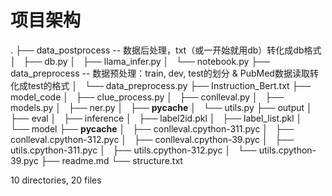 
# 项目架构

.
├── data_postprocess -- 数据后处理，txt（或一开始就用db）转化成db格式
│   ├── db.py
│   ├── llama_infer.py
│   └── notebook.py
├── data_preprocess -- 数据预处理：train, dev, test的划分 & PubMed数据读取转化成test的格式
│   └── data_preprocess.py
├── Instruction_Bert.txt
├── model_code
│   ├── clue_process.py
│   ├── conlleval.py
│   ├── models.py
│   ├── ner.py
│   ├── __pycache__
│   └── utils.py
├── output
│   ├── eval
│   ├── inference
│   ├── label2id.pkl
│   ├── label_list.pkl
│   └── model
├── __pycache__
│   ├── conlleval.cpython-311.pyc
│   ├── conlleval.cpython-312.pyc
│   ├── conlleval.cpython-39.pyc
│   ├── utils.cpython-311.pyc
│   ├── utils.cpython-312.pyc
│   └── utils.cpython-39.pyc
├── readme.md
└── structure.txt

10 directories, 20 files
